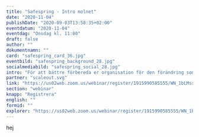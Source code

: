 ```yaml
---
title: "Safespring - Intro molnet"
date: "2020-11-04"
publishDate: "2020-09-03T13:58:35+02:00"
eventdatum: "2020-11-04"
eventdag: "Onsdag kl. 11:00"
draft: false
author: ""
dokumentnamn: ""
card: "safespring_card_36.jpg"
eventbild: "safespring_background_28.jpg"
socialmediabild: "safespring_social_28.jpg"
intro: "För att bättre förbereda er organisation för den förändring som AI teknologier för med sig är det viktigt att förstå förutsättningarna."
partner: "scaleout.svg"
link: "https://us02web.zoom.us/webinar/register/1915990585555/WN_1bLMssZoSNaKSHJ0JFkPBQ"
section: "webinar"
knapp: "Registrera"
english: ""
formid: ""
explorer: "https://us02web.zoom.us/webinar/register/1915990585555/WN_1bLMssZoSNaKSHJ0JFkPBQ"
---
```

hej
